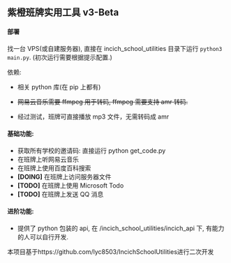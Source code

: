 ## 紫橙班牌实用工具 v3-Beta

#### 部署

找一台 VPS(或自建服务器), 直接在 incich_school_utilities 目录下运行 `python3 main.py`. (初次运行需要根据提示配置.)

依赖: 

- 相关 python 库(在 pip 上都有)

- ~~网易云音乐需要 ffmpeg 用于转码, ffmpeg 需要支持 amr 转码.~~

- 经过测试，班牌可直接播放 mp3 文件，无需转码成 amr

#### 基础功能: 

- 获取所有学校的邀请码: 直接运行 python get_code.py
- 在班牌上听网易云音乐
- 在班牌上使用百度百科搜索
- **[DOING]** 在班牌上访问服务器文件
- **[TODO]** 在班牌上使用 Microsoft Todo
- **[TODO]** 在班牌上发送 QQ 消息

#### 进阶功能:

- 提供了 python 包装的 api, 在 /incich_school_utilities/incich_api 下, 有能力的人可以自行开发.

本项目基于https://github.com/lyc8503/IncichSchoolUtilities进行二次开发

